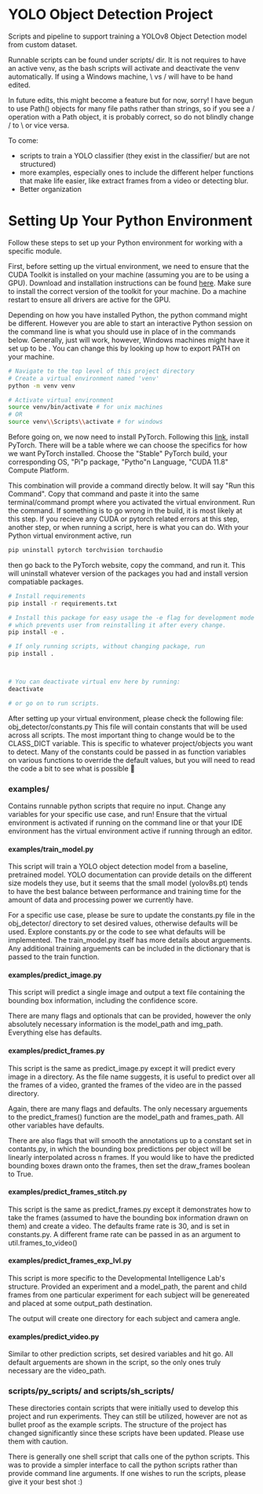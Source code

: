 # YOLO Object Detection Project
Scripts and pipeline to support training a YOLOv8 Object Detection model from custom dataset. 

Runnable scripts can be found under scripts/ dir. It is not requires to have an active venv, as the bash scripts will activate and deactivate the venv automatically. If using a Windows machine, \ vs / will have to be hand edited.

In future edits, this might become a feature but for now, sorry! I have begun to use Path() objects for many file paths rather than strings, so if you see a / operation with a Path object, it is probably correct, so do not blindly change / to \\ or vice versa.

To come:
- scripts to train a YOLO classifier (they exist in the classifier/ but are not structured)
- more examples, especially ones to include the different helper functions that make life easier, like extract frames from a video or detecting blur.
- Better organization




# Setting Up Your Python Environment

Follow these steps to set up your Python environment for working with a specific module.


First, before setting up the virtual environment, we need to ensure that the CUDA Toolkit is installed on your machine (assuming you are to be using a GPU). Download and installation instructions can be found [here](https://developer.nvidia.com/). Make sure to install the correct version of the toolkit for your machine. Do a machine restart to ensure all drivers are active for the GPU. 



Depending on how you have installed Python, the python command might be different. However you are able to start an interactive Python session on the command line is what you should use in place of <python3> in the commands below. Generally, just <python> will work, however, Windows machines might have it set up to be <py>. You can change this by looking up how to export PATH on your machine.

```bash
# Navigate to the top level of this project directory
# Create a virtual environment named 'venv'
python -m venv venv

# Activate virtual environment
source venv/bin/activate # for unix machines
# OR
source venv\\Scripts\\activate # for windows
```

Before going on, we now need to install PyTorch. Following this [link](https://pytorch.org/get-started/locally/), install PyTorch. There will be a table where we can choose the specifics for how we want PyTorch installed. Choose the "Stable" PyTorch build, your corresponding OS, "Pi"p package, "Pytho"n Language, "CUDA 11.8" Compute Platform.

This combination will provide a command directly below. It will say "Run this Command". Copy that command and paste it into the same terminal/command prompt where you activated the virtual environment. Run the command. If something is to go wrong in the build, it is most likely at this step. If you recieve any CUDA or pytorch related errors at this step, another step, or when running a script, here is what you can do.
With your Python virtual environment active, run
```bash
pip uninstall pytorch torchvision torchaudio
```
then go back to the PyTorch website, copy the command, and run it. This will uninstall whatever version of the packages you had and install version compatiable packages.

```bash
# Install requirements
pip install -r requirements.txt

# Install this package for easy usage the -e flag for development mode of the python package,
# which prevents user from reinstalling it after every change.
pip install -e .

# If only running scripts, without changing package, run
pip install .



# You can deactivate virtual env here by running:
deactivate

# or go on to run scripts.

```

After setting up your virtual environment, please check the following file: obj_detector/constants.py
This file will contain constants that will be used across all scripts. The most important thing to change would be to the CLASS_DICT variable. This is specific to whatever project/objects you want to detect. Many of the constants could be passed in as function variables on various functions to override the default values, but you will need to read the code a bit to see what is possible 🤗


### examples/
Contains runnable python scripts that require no input. Change any variables for your specific use case, and run! Ensure that the virtual environment is activated if running on the command line or that your IDE environment has the virtual environment active if running through an editor.

#### examples/train_model.py
This script will train a YOLO object detection model from a baseline, pretrained model. YOLO documentation can provide details on the different size models they use, but it seems that the small model (yolov8s.pt) tends to have the best balance between performance and training time for the amount of data and processing power we currently have.

For a specific use case, please be sure to update the constants.py file in the obj_detector/ directory to set desired values, otherwise defaults will be used. Explore constants.py or the code to see what defaults will be implemented. The train_model.py itself has more details about arguements. Any additional training arguements can be included in the dictionary that is passed to the train function.

#### examples/predict_image.py
This script will predict a single image and output a text file containing the bounding box information, including the confidence score. 

There are many flags and optionals that can be provided, however the only absolutely necessary information is the model_path and img_path. Everything else has defaults.

#### examples/predict_frames.py
This script is the same as predict_image.py except it will predict every image in a directory. As the file name suggests, it is useful to predict over all the frames of a video, granted the frames of the video are in the passed directory.

Again, there are many flags and defaults. The only necessary arguements to the predict_frames() function are the model_path and frames_path. All other variables have defaults. 

There are also flags that will smooth the annotations up to a constant set in contants.py, in which the bounding box predictions per object will be linearly interpolated across n frames. If you would like to have the predicted bounding boxes drawn onto the frames, then set the draw_frames boolean to True.

#### examples/predict_frames_stitch.py
This script is the same as predict_frames.py except it demonstrates how to take the frames (assumed to have the bounding box information drawn on them) and create a video. The defaults frame rate is 30, and is set in constants.py. A different frame rate can be passed in as an argument to util.frames_to_video()

#### examples/predict_frames_exp_lvl.py
This script is more specific to the Developmental Intelligence Lab's structure. Provided an experiment and a model_path, the parent and child frames from one particular experiment for each subject will be genereated and placed at some output_path destination. 

The output will create one directory for each subject and camera angle. 

#### examples/predict_video.py
Similar to other prediction scripts, set desired variables and hit go. All default arguements are shown in the script, so the only ones truly necessary are the video_path.


### scripts/py_scripts/ and scripts/sh_scripts/
These directories contain scripts that were initially used to develop this project and run experiments. They can still be utilized, however are not as bullet proof as the example scripts. The structure of the project has changed significantly since these scripts have been updated. Please use them with caution.

There is generally one shell script that calls one of the python scripts. This was to provide a simpler interface to call the python scripts rather than provide command line arguments. If one wishes to run the scripts, please give it your best shot :) 



